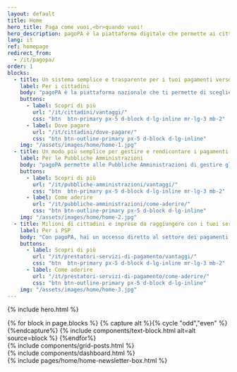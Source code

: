```yaml
---
layout: default
title: Home
hero_title: Paga come vuoi,<br>quando vuoi!
hero_description: pagoPA è la piattaforma digitale che permette ai cittadini di effettuare pagamenti verso la Pubblica Amministrazione, in maniera trasparente e intuitiva.
lang: it
ref: homepage
redirect_from:
  - /it/pagopa/
order: 1
blocks: 
  - title: Un sistema semplice e trasparente per i tuoi pagamenti verso le PA
    label: Per i cittadini
    body: "pagoPA è la piattaforma nazionale che ti permette di scegliere, secondo le tue abitudini e preferenze, come pagare tributi, imposte o rette verso la Pubblica Amministrazione e altri soggetti aderenti che forniscono servizi al cittadino."
    buttons:
      - label: Scopri di più
        url: "/it/cittadini/vantaggi/"
        css: "btn  btn-primary px-5 d-block d-lg-inline mr-lg-3 mb-2"
      - label: Dove pagare
        url: "/it/cittadini/dove-pagare/"
        css: "btn btn-outline-primary px-5 d-block d-lg-inline"
    img: "/assets/images/home/home-1.jpg"
  - title: Un modo più semplice per gestire e rendicontare i pagamenti
    label: Per le Pubbliche Amministrazioni
    body: "pagoPA permette alle Pubbliche Amministrazioni di gestire gli incassi in modo centralizzato, offrendo servizi automatici di rendicontazione e riconciliazione con un significativo risparmio nei costi di gestione."
    buttons:
      - label: Scopri di più
        url: "/it/pubbliche-amministrazioni/vantaggi/"
        css: "btn  btn-primary px-5 d-block d-lg-inline mr-lg-3 mb-2"
      - label: Come aderire
        url: "/it/pubbliche-amministrazioni/come-aderire/"
        css: "btn btn-outline-primary px-5 d-block d-lg-inline"
    img: "/assets/images/home/home-2.jpg"
  - title: Milioni di cittadini e imprese da raggiungere con i tuoi servizi
    label: Per i PSP
    body: "Con pagoPA, hai un accesso diretto al settore dei pagamenti per i servizi pubblici e puoi promuovere la tua offerta multicanale da un'unica piattaforma, portando valore aggiunto a una vasta platea di nuovi utenti."
    buttons:
      - label: Scopri di più
        url: "/it/prestatori-servizi-di-pagamento/vantaggi/"
        css: "btn  btn-primary px-5 d-block d-lg-inline mr-lg-3 mb-2"
      - label: Come aderire
        url: "/it/prestatori-servizi-di-pagamento/come-aderire/"
        css: "btn btn-outline-primary px-5 d-block d-lg-inline"
    img: "/assets/images/home/home-3.jpg"
---
```


{% include hero.html %}

<main>
<div  class="container my-3 my-md-5 ">
    <section class="my-3 my-lg-5">
      {% for block in page.blocks %}
        {% capture alt %}{% cycle "odd","even" %}{%endcapture%}
        {% include components/text-block.html alt=alt source=block %}
      {%endfor%}
    </section>
    <section class="my-3 my-md-5">
      {% include components/grid-posts.html %}
    </section>
    <section class="my-3 my-md-5">
      {% include components/dashboard.html %}
    </section>
    </div>
</main>
<div class="py-3"></div>
<section id="newsletter" class="section-newsletter" >
        <div class="container py-3 py-lg-5">
          <div class="row">
            <div class="col-12 col-lg-8 offset-lg-2">
                {% include pages/home/home-newsletter-box.html %}
            </div>
          </div>
        </div>
</section>
